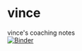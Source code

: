 # vince
vince's coaching notes<br>
[![Binder](https://mybinder.org/badge_logo.svg)](https://mybinder.org/v2/gh/MrRamoun/vince/notebooks)
